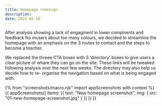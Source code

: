 ```yaml
---
title: Homepage redesign
description:
date: 2021-02-18
---
```

After analysis showing a lack of engagment in lower compinents and feedback fro musers about too many colours, we decided to streamline the homepage with an emphasis on the 3 routes to contact and the steps to become a teacher. 

We replaced the threee CTA boxes with 3 'directory' boxes to give users a clear picture of whare they can go on the site. These links will be tweaked following analysis over the next few weeks. The directory may also help us decide how to re- organise the navigation based on what is being engaged with. 

{% from "screenshots/macro.njk" import appScreenshots with context %}
{{ appScreenshots({
  items: [{
      text: "New homepage screenshot",
      img: { src: "01-new-homepage-screenshot.jpg" }
    }]
}) }}
